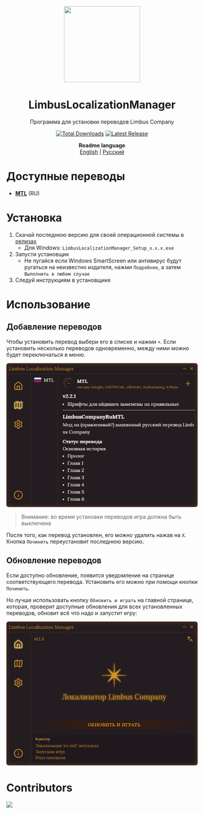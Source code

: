 <div align="center">
<a href="https://github.com/kimght/LimbusLocalizationInstaller">
   <img src="https://github.com/kimght/LimbusLocalizationInstaller/blob/main/public/logo_full.png"
      width="200"
      height="200"/>
</a>
   
# LimbusLocalizationManager
Программа для установки переводов Limbus Company

[![Total Downloads](https://img.shields.io/github/downloads/kimght/LimbusLocalizationInstaller/total?style=flat-square&label=Total%20Downloads&color=%23707489)](../../releases)
[![Latest Release](https://img.shields.io/github/v/release/kimght/LimbusLocalizationInstaller?style=flat-square&label=Latest%20Release&labelColor=%23707489&color=%23484f58)](../../releases/latest)

**Readme language**<br>
[English](./README.md) | [Русский](./docs/README.ru.md)
</div>

# Доступные переводы
- [**MTL**](https://github.com/kimght/LimbusCompanyRuMTL) (RU)

# Установка
1. Скачай последнюю версию для своей операционной системы в [релизах](https://github.com/kimght/LimbusLocalizationManager/releases)
   - Для Windows: `LimbusLocalizationManager_Setup_x.x.x.exe`
2. Запусти установщик
   - Не пугайся если Windows SmartScreen или антивирус будут ругаться на неизвестно издателя, нажми `Подробнее`, а затем `Выполнить в любом случае`
3. Следуй инструкциям в установщике

# Использование
## Добавление переводов
Чтобы установить перевод выбери его в списке и нажми `+`. Если установить несколько переводов одновременно, между ними можно будет переключаться в меню.

![Меню локализаций](./docs/img/localization_ru.png)
> Внимание: во время установки переводов игра должна быть выключена

После того, как перевод установлен, его можно удалить нажав на `X`. Кнопка `Починить` переустановит последнюю версию.

## Обновление переводов
Если доступно обновление, появится уведомление на странице соответствующего перевода. Установить его можно при помощи кнопки `Починить`.

Но лучше использовать кнопку `Обновить и играть` на главной странице, которая, проверит доступные обновления для всех установленных переводов,
обновит всё что надо и запустит игру:

![Обновить и играть](./docs/img/update_and_play_ru.png)

# Contributors
<a href="https://github.com/kimght/LimbusLocalizationManager/graphs/contributors">
  <img src="https://contrib.rocks/image?repo=kimght/LimbusLocalizationManager" />
</a>
